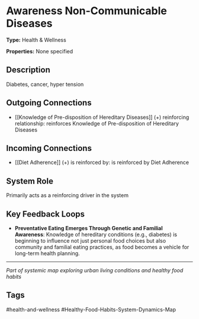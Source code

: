 # Awareness Non-Communicable Diseases

**Type:** Health & Wellness

**Properties:** None specified

## Description
Diabetes, cancer, hyper tension

## Outgoing Connections
- [[Knowledge of Pre-disposition of Hereditary Diseases]] (+) reinforcing relationship: reinforces Knowledge of Pre-disposition of Hereditary Diseases

## Incoming Connections
- [[Diet Adherence]] (+) is reinforced by: is reinforced by Diet Adherence

## System Role
Primarily acts as a reinforcing driver in the system

## Key Feedback Loops
- **Preventative Eating Emerges Through Genetic and Familial Awareness**: Knowledge of hereditary conditions (e.g., diabetes) is beginning to influence not just personal food choices but also community and familial eating practices, as food becomes a vehicle for long-term health planning.

---
*Part of systemic map exploring urban living conditions and healthy food habits*

## Tags
#health-and-wellness #Healthy-Food-Habits-System-Dynamics-Map
